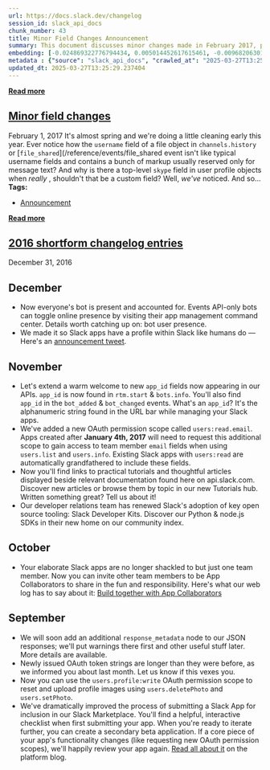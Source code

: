 ```yaml
---
url: https://docs.slack.dev/changelog
session_id: slack_api_docs
chunk_number: 43
title: Minor Field Changes Announcement
summary: This document discusses minor changes made in February 2017, particularly adjustments to the 'username' field in file objects and the inclusion of a 'skype' field in user profiles, aimed at enhancing consistency and clarity.
embedding: [-0.024869322776794434, 0.005014452617615461, -0.0096820630133152, -0.012685569003224373, 0.024780767038464546, -0.0211352352052927, -0.002783962059766054, 0.008914582431316376, -0.026950376108288765, 0.03866921365261078, -0.004095689859241247, -0.020249679684638977, -0.025459691882133484, 0.04035176709294319, -0.014818279072642326, 0.049118757247924805, -0.042772285640239716, 0.012419902719557285, -0.05298567935824394, 0.03114200010895729, 0.05398930609226227, -0.00026243776665069163, 0.016604147851467133, 0.06925036758184433, -0.010648793540894985, 0.015423407778143883, -0.02188795618712902, -0.009202387183904648, -0.030964890494942665, -0.025503970682621002, 0.008095444180071354, -0.03267696127295494, -0.015393889509141445, 0.05614415556192398, 0.02424943447113037, -0.02256688103079796, 0.020781012251973152, 0.004870549775660038, 0.04634401947259903, -0.035894475877285004, -0.021400900557637215, -0.0036104796454310417, -0.009999386966228485, 0.03453662618994713, -0.037901733070611954, 0.0039407177828252316, -0.012633911333978176, -0.015880944207310677, -0.02551873028278351, 0.02055962383747101, -0.04867598041892052, -0.032854072749614716, -0.01610233262181282, 0.0016880882903933525, -0.040381286293268204, -0.03763606771826744, -0.00964516494423151, -0.022611159831285477, -0.03003505803644657, 0.0035532875917851925, -0.006442409008741379, -0.02802780084311962, -0.023290084674954414, -0.04920731484889984, -0.03937765955924988, -0.026005784049630165, -0.02965131774544716, 0.02700941264629364, 0.042772285640239716, 0.013334975577890873, 0.09398685395717621, 0.02094336412847042, -0.020028291270136833, -0.021666567772626877, -0.010818524286150932, -0.02913474477827549, -0.011490070261061192, 0.09038560092449188, 0.0011982659343630075, -0.02433799020946026, -0.013246419839560986, 0.0171207208186388, -0.05186397582292557, -0.03751799464225769, -0.06063096597790718, -0.0008348196279257536, -0.02610909938812256, -0.03252936899662018, 0.0006936843856237829, 0.04389398545026779, -0.030492594465613365, -0.010840663686394691, -0.025725359097123146, 0.0064239599741995335, 0.06169363111257553, -0.01626468449831009, -0.0422704704105854, 0.008715332485735416, -0.023245805874466896, 0.05788574740290642, 0.05700019374489784, -0.05283808708190918, -0.0649406686425209, -0.03146670386195183, 0.02027919888496399, -0.02247832529246807, 0.06523585319519043, 0.025105470791459084, 0.03796077147126198, -0.03359203413128853, -0.13047170639038086, 0.0011807393748313189, 0.002413136186078191, -0.03335588797926903, 0.012530596926808357, -0.010752107948064804, 0.011645042337477207, -0.008921962231397629, -0.0101543590426445, -0.04362832009792328, -0.05558330565690994, -0.013608021661639214, 0.008412768132984638, 0.01909845881164074, 0.049502499401569366, -0.04445483908057213, 0.0083832498639822, 0.000784084724728018, -0.03267696127295494, -0.023408157750964165, 0.03314925730228424, -0.0022821477614343166, 0.09068078547716141, -0.062343038618564606, -0.027452191337943077, -0.03728184476494789, -0.04483857750892639, -0.01862616278231144, -0.021120475605130196, -0.024706970900297165, 0.008685814216732979, -0.08542649447917938, 0.005387123208492994, -0.0019980324432253838, -0.007741222623735666, -0.012124717235565186, -0.03359203413128853, 0.010781626217067242, -0.02283254824578762, -0.004527397453784943, -0.019585514441132545, 0.02677326463162899, -0.02318676933646202, 0.023836176842451096, -0.011113709770143032, -0.04838079586625099, 0.02873624488711357, 0.10555809736251831, -0.0024223607033491135, -0.010825904086232185, -0.0161761287599802, 0.04572413116693497, -0.03689810633659363, -0.006357543636113405, -0.02724556066095829, -0.017253553494811058, 0.05021094158291817, -0.038285475224256516, -0.08005412667989731, -0.027629300951957703, -0.0039886850863695145, -0.0635237768292427, -0.011925467289984226, 0.02145993895828724, 0.0211352352052927, -0.011025154031813145, -0.014382881112396717, -0.012825781479477882, -0.02731935679912567, 0.015106084756553173, -0.018212905153632164, 0.0070549179799854755, -0.05283808708190918, -0.021017160266637802, -0.05272001400589943, -0.020264439284801483, -0.029739873483777046, 0.016899332404136658, -0.010951357893645763, -0.022020788863301277, -0.010412645526230335, 0.0323522575199604, 0.017194516956806183, 0.0032950008753687143, 0.011113709770143032, -0.034949883818626404, 0.010936598293483257, -0.011622902937233448, 0.02582867443561554, -0.005874178372323513, 0.005014452617615461, 0.040499359369277954, 0.04224095121026039, -0.04291987791657448, -0.0008477339870296419, -0.025681082159280777, 0.018080072477459908, 0.045458465814590454, -0.05186397582292557, -0.00010123918036697432, 0.046432577073574066, -0.02188795618712902, -0.008302073925733566, 0.04256565496325493, -0.015689074993133545, 0.014855177141726017, -0.02464793436229229, 0.01417625229805708, -0.027658820152282715, -0.0008578809793107212, -0.019482199102640152, 0.06629851460456848, 0.029119985178112984, -0.04371687397360802, 0.0335329994559288, 0.01697312854230404, 0.03719329088926315, -0.03362155333161354, 0.033090222626924515, 0.01397700235247612, 0.022817788645625114, -0.0023946871515363455, -0.029548002406954765, -0.05635078623890877, 0.041945766657590866, -0.04424820840358734, 0.020648179575800896, -0.019319847226142883, -0.001224094652570784, 0.007195130456238985, 0.02799828164279461, 0.007844537496566772, 0.006571552716195583, 0.07273354381322861, 0.011800014413893223, 0.01827194169163704, -0.01728307269513607, -0.03373962640762329, 0.03961380571126938, 0.05446160212159157, 0.06629851460456848, -0.0022101965732872486, 0.017268313094973564, -0.0046380916610360146, 0.009563989005982876, -0.049974795430898666, 0.006442409008741379, -0.00433183740824461, -0.0026142308488488197, 0.007896194234490395, 0.010405265726149082, -0.0013735319953411818, -0.042860839515924454, 0.0015949206426739693, -0.013113586232066154, 0.01586618460714817, 0.007494005374610424, 0.06370089203119278, 0.02271447330713272, -0.011755736544728279, 0.020338235422968864, 0.029916983097791672, 0.02318676933646202, -0.00848656427115202, 0.010966116562485695, -0.028219671919941902, -0.002010946860536933, 0.03680954873561859, -0.041325878351926804, 0.02948896586894989, 0.01756349764764309, 0.0337691456079483, 0.024219917133450508, -0.01509870495647192, 0.011062052100896835, -0.005062419921159744, 0.0037267087027430534, 0.008944100700318813, 0.005708137061446905, -0.012633911333978176, -0.007084436248987913, 0.06311052292585373, -0.01602853648364544, -0.020485827699303627, 0.007276306394487619, 0.049709126353263855, 0.04870549961924553, -0.01728307269513607, 0.0038115743082016706, 0.005763484165072441, 0.03012361377477646, -0.04280180111527443, 0.03294263035058975, -0.04752476140856743, 0.06948651373386383, 0.06777443736791611, -0.009667303413152695, -0.04020417481660843, 0.010899700224399567, -0.03247033432126045, -0.018360497429966927, 0.027806412428617477, -0.04684583470225334, -0.0654129609465599, -0.023452436551451683, 0.0020589143969118595, 0.039554767310619354, 0.008095444180071354, -0.015939980745315552, 0.011268681846559048, -0.028839558362960815, -0.023319602012634277, -0.0017628070199862123, -0.0072541674599051476, 0.011873810552060604, -0.04528135433793068, 0.009254044853150845, -0.020028291270136833, 0.019541237503290176, -0.04235902428627014, 0.05201156809926033, -0.04855790734291077, 0.010722589679062366, 0.05416641756892204, -0.0017046924913302064, 0.00020778246107511222, -0.002228645607829094, 0.0392005480825901, 0.01574811153113842, 0.04705246537923813, -0.00848656427115202, -0.044631946831941605, -0.03772462159395218, -0.019068941473960876, 0.02318676933646202, 0.03905295580625534, 0.0021474696695804596, -0.021976511925458908, -0.05835804343223572, 0.05071275681257248, -0.014988010749220848, -0.008567740209400654, 0.020884327590465546, -0.008730092085897923, -0.0035532875917851925, 0.017076443880796432, 0.018434293568134308, -0.07019495218992233, -0.02429371327161789, 0.011172746308147907, -0.04649161174893379, -0.007660046685487032, -0.002462948439642787, -0.01744542457163334, 0.005962733644992113, 0.005032901652157307, -0.011740976944565773, -0.04106021299958229, 0.010833283886313438, -0.037340883165597916, 0.023216288536787033, -0.008316832594573498, 0.024736490100622177, -0.032499849796295166, -0.0344775915145874, 0.04678679630160332, 0.013460428453981876, 0.003224894404411316, 0.003735933220013976, 0.029385650530457497, 0.01732734963297844, 0.012338726781308651, -0.0342414416372776, 0.0059811826795339584, -0.01507656555622816, 0.004534777253866196, -0.03586495667695999, -0.013312836177647114, -0.004401944112032652, 0.03937765955924988, -0.015497203916311264, -0.0023983768187463284, 0.008973618969321251, 0.004627022426575422, 0.02259640023112297, 0.03456614539027214, 0.01458951085805893, 0.00013467809185385704, 0.05909600481390953, -0.007615768816322088, 0.026625672355294228, -0.004708198364824057, -0.017312591895461082, -0.010338849388062954, -0.03775414079427719, 0.0063686128705739975, 0.009158109314739704, 0.007763361558318138, 0.005287498701363802, 0.011954986490309238, 0.011504828929901123, 0.009563989005982876, 0.03559929132461548, -0.04232950508594513, 0.013157864101231098, -0.022581640630960464, 0.03394625708460808, 0.026212414726614952, 0.016308963298797607, 0.06122133508324623, 0.013194762170314789, -0.06865999102592468, 0.02122379094362259, -0.03657340258359909, -0.04011562094092369, 0.033798664808273315, 0.025754878297448158, -0.009630405344069004, 0.045842207968235016, -0.06812866032123566, -0.03772462159395218, -0.023983769118785858, 0.056557416915893555, -0.025740118697285652, 0.017268313094973564, -0.046639204025268555, -0.010080561973154545, 0.03689810633659363, 0.01787344180047512, 0.012648670934140682, 0.00825041625648737, 0.008648916147649288, -0.020781012251973152, 0.008634156547486782, -0.031112482771277428, 0.010442163795232773, -0.03866921365261078, -0.023319602012634277, 0.004948035813868046, 0.049472980201244354, -0.0316438153386116, 0.0023098213132470846, 0.018877070397138596, -0.011217024177312851, -0.06263822317123413, -0.00872271228581667, -0.004298629239201546, -0.042536135762929916, 0.03530410677194595, -0.019467439502477646, 0.0034905606880784035, 0.01579238846898079, -0.0073722414672374725, 0.030640186741948128, 0.002767357975244522, -0.02559252642095089, -0.021489456295967102, 0.020913846790790558, -0.0027968764770776033, -0.013032411225140095, 0.07243835926055908, 0.013718715868890285, -0.020913846790790558, 0.0008726401720196009, -0.05496341735124588, -0.027466949075460434, 0.020382514223456383, 0.005206322763115168, 0.0658852607011795, 0.010301951318979263, 0.03716377168893814, 0.030256446450948715, -0.019246051087975502, 0.020574383437633514, 0.023142492398619652, -0.014006520621478558, 0.01285529974848032, 0.016840295866131783, -0.04138491675257683, 0.01094397809356451, -0.04351024702191353, 0.030049817636609077, 0.017179757356643677, -0.018567126244306564, 0.000397577096009627, -0.014781381003558636, 0.010722589679062366, -0.051982052624225616, 0.009888691827654839, -0.0049996934831142426, -0.011659801006317139, -0.03338540717959404, -0.005715516395866871, 0.0625791847705841, 0.024278953671455383, 0.013408771716058254, -0.014087696559727192, -0.010803765617311, -0.010065803304314613, 0.015364371240139008, -0.005442470777779818, -0.014678066596388817, 0.018006276339292526, 0.016441795974969864, -0.016367999836802483, 0.02606482245028019, -0.014080316759645939, 0.029710354283452034, 0.006316955666989088, 0.001546030631288886, -0.025297341868281364, 0.012154235504567623, 0.02051534689962864, -0.0044314623810350895, -0.02736363559961319, 0.003479491453617811, -0.031909480690956116, -0.06440933048725128, -0.018670441582798958, -0.005700757261365652, 0.0004690671630669385, -0.01137937605381012, 0.02051534689962864, 0.009955109097063541, -0.016545111313462257, 0.03114200010895729, -0.016308963298797607, -0.03858065977692604, -0.024633174762129784, -0.008634156547486782, -0.005885247606784105, 0.017179757356643677, 0.019821662455797195, 0.02540065534412861, -0.04218191280961037, -0.007390690501779318, -0.012515837326645851, -0.003095750929787755, 0.011054672300815582, 0.01952647790312767, 0.05118505284190178, 0.011187505908310413, 0.012670809403061867, -0.038492102175951004, 0.026625672355294228, -0.022227419540286064, -0.00665272818878293, -0.015939980745315552, 0.01383678987622261, -0.013925344683229923, -0.004066171124577522, -0.017770128324627876, 0.023732861503958702, 0.010862802155315876, -0.016353240236639977, 0.019142737612128258, 0.004475740250200033, 0.03173236921429634, -0.01877375692129135, -0.003265482373535633, 0.04587172344326973, -0.006040219683200121, -0.010486441664397717, 0.0019334607059136033, -0.002110571600496769, -0.042418062686920166, 0.012648670934140682, -0.002509071258828044, 0.009401637129485607, 0.01735686883330345, -0.022197900339961052, -0.06370089203119278, -0.009652544744312763, 0.042506616562604904, -0.05322182551026344, -0.008427527733147144, -0.02653711661696434, -0.013430910184979439, -0.017888201400637627, -0.004239592235535383, 0.0024924669414758682, 0.005955354310572147, 0.020692458376288414, 0.026153376325964928, 0.03303118422627449, 0.013954863883554935, -0.001086649252101779, -0.02306869626045227, -0.020426791161298752, 0.0015386509476229548, -0.011312958784401417, -0.007446037605404854, -0.018995145335793495, -0.014080316759645939, -0.015305333770811558, 0.028175393119454384, 0.014714964665472507, -0.049502499401569366, -0.023172009736299515, -0.003830023342743516, 0.027466949075460434, 0.014272186905145645, 0.0062247104942798615, -0.02417563833296299, -0.020781012251973152, 0.036957141011953354, -0.009674683213233948, -0.000779933703597635, 0.0167664997279644, 0.02200602926313877, -0.051126014441251755, -0.038993917405605316, 0.002435274887830019, 0.016117092221975327, 0.019482199102640152, 0.025799155235290527, 0.0009565833606757224, -0.06322859227657318, 0.016013776883482933, 0.01394010428339243, 0.01940840296447277, 0.008405388332903385, 0.03270648047327995, -0.019187014549970627, -0.02233073301613331, -0.002883587032556534, 0.017253553494811058, 0.0012942010071128607, 0.008744850754737854, -0.04011562094092369, 0.027334116399288177, -0.016781257465481758, -0.0016567249549552798, 0.00875961035490036, 0.0054018828086555, -0.03365107253193855, -0.013681817799806595, -0.0028319295961409807, -0.005970113445073366, -0.0029629177879542112, -0.009711581282317638, -0.0392005480825901, 0.043953023850917816, 0.02122379094362259, 0.02531209960579872, -0.016825536265969276, -0.010051043704152107, -0.010663552209734917, -0.01976262591779232, 0.030285965651273727, -0.011689320206642151, 0.024854563176631927, 0.00642764987424016, 0.006505135912448168, -0.03406433016061783, 0.0046380916610360146, -0.019423162564635277, 0.004239592235535383, 0.00568968802690506, 0.0034204544499516487, -0.03940717503428459, 0.029356133192777634, 0.039466213434934616, 0.0030330242589116096, 0.031112482771277428, -0.01893610693514347, -0.00917286891490221, -0.03624869883060455, -0.010589756071567535, 0.04141443222761154, -0.01005842350423336, 0.01700264774262905, -0.04011562094092369, -0.00783715769648552, 0.00025621120585128665, -0.007398070301860571, 0.019275570288300514, 0.038403548300266266, 0.0030035057570785284, -0.014161492697894573, 0.009623025543987751, -0.010456923395395279, 0.02280302904546261, -0.014161492697894573, 0.014980630949139595, 0.01633848063647747, -0.012183754704892635, 0.007209889590740204, 0.005918456241488457, -0.04578316956758499, 0.050447091460227966, 0.009623025543987751, -0.019024662673473358, -0.006944223307073116, -0.009851793758571148, 0.014220530167222023, -0.0005405572592280805, -0.019511718302965164, 0.041355397552251816, -0.026123858988285065, 0.012626531533896923, -0.011534348130226135, -0.008257796056568623, 0.014692825265228748, -0.005494127981364727, -0.005759794265031815, -0.02790972776710987, 0.006689626723527908, -0.020131606608629227, -0.005811451468616724, 0.007099195383489132, -0.021563252434134483, -0.03161429613828659, 0.0032009107526391745, 0.02547445148229599, -0.0060512893833220005, -0.0059885624796152115, 0.022729232907295227, -0.018714718520641327, 0.0005027367151342332, -0.011608144268393517, 0.03976139798760414, 0.015246297232806683, -0.026197655126452446, 0.0005317939212545753, 0.03300166502594948, -0.03973187878727913, 0.040853582322597504, -0.02063341997563839, 0.016249924898147583, 0.02039727196097374, -0.01940840296447277, 0.03208659216761589, 0.038492102175951004, 0.010884941555559635, -0.02932661399245262, -0.016663184389472008, 0.03819691762328148, -0.028987152501940727, 0.046284984797239304, 0.025622043758630753, 0.014183632098138332, -0.00015704755787737668, 0.004151036962866783, 0.01827194169163704, 0.02410184219479561, -0.021002402529120445, 0.005066109821200371, -0.010353608056902885, 0.05626223236322403, -0.005759794265031815, 0.04705246537923813, -0.005881558172404766, 0.00919500831514597, -0.0031603227835148573, -0.010737348347902298, -0.037104733288288116, -0.035215552896261215, -0.016353240236639977, 0.034861329942941666, 0.022552121430635452, -0.0021640739869326353, -0.013453049585223198, -0.005999631714075804, 0.03176188841462135, -0.014072936959564686, -0.04271324723958969, 0.002985056722536683, 0.03630773723125458, -0.048292241990566254, -0.018139109015464783, 0.013637539930641651, 0.005446160212159157, -0.010988255962729454, 0.004401944112032652, -0.02216838113963604, -0.007272616494446993, -0.049354907125234604, -0.025223545730113983, -0.01202878262847662, -0.07232028990983963, -0.0070549179799854755, -0.002060759114101529, 0.006804010830819607, -0.010360987856984138, 0.010818524286150932, -0.011962365359067917, -0.09900499880313873, -0.024515101686120033, 0.011438412591814995, -0.030994407832622528, 0.02039727196097374, -0.009888691827654839, 0.01744542457163334, 0.03996802866458893, 0.033208295702934265, -0.03453662618994713, 0.04613739252090454, -0.0048668598756194115, -0.029636558145284653, -0.04141443222761154, 0.0019961874932050705, -0.0008624932379461825, 0.023245805874466896, 0.03468421846628189, 0.016796017065644264, 0.001237931428477168, -0.012412522919476032, 0.02481028623878956, 0.011224403977394104, 0.04475002363324165, 0.026640431955456734, 0.013556363992393017, 0.017150240018963814, -0.0034204544499516487, 0.04858742654323578, -0.022463565692305565, 0.029311854392290115, 0.030728742480278015, -0.05428449437022209, -0.033326368778944016, -0.025149747729301453, 0.025651562958955765, -0.005069799721240997, -0.0012443886371329427, 0.009025276638567448, 0.005711826495826244, 0.023481953889131546, -0.020412031561136246, 0.027983523905277252, -0.009866553358733654, 0.030610667541623116, 0.0037101043853908777, 0.003370641963556409, -0.002082898048684001, -0.02299490012228489, 0.03999754786491394, 0.034743256866931915, 0.007387000601738691, 0.02551873028278351, -0.017814405262470245, -0.0029426238033920527, -0.02483980543911457, -0.03223418444395065, -0.02783593162894249, 0.01834573782980442, 0.0032470333389937878, 0.05165734887123108, 0.0001882956421468407, -0.004542156588286161, -0.01650083251297474, 0.015216778963804245, 0.009394257329404354, -0.009261424653232098, -0.009106452576816082, -0.008420147933065891, 0.019083699211478233, -0.004165796097368002, 0.026153376325964928, 0.025858191773295403, -0.007947851903736591, 0.023098213598132133, 0.01673698052763939, 0.015615277923643589, -0.0021364002022892237, 0.01468544639647007, -0.05469775199890137, 0.03468421846628189, -0.018493330106139183, 0.037104733288288116, 0.03232274204492569, -0.006833529099822044, -0.010759487748146057, -0.011401514522731304, 0.008634156547486782, 0.022507844492793083, -0.020781012251973152, 0.05233627185225487, 0.006682246923446655, 0.01376299373805523, -0.0016641045222058892, -0.02370334230363369, 0.011438412591814995, 0.003789435373619199, 0.02346719428896904, 0.038492102175951004, 0.004387184511870146, 0.005741345230489969, -0.005922146141529083, 0.018286701291799545, -0.0007651744526810944, -0.026522358879446983, 0.005715516395866871, 0.03952525183558464, 0.006774492096155882, -0.02283254824578762, 0.0340052954852581, 0.009504951536655426, -0.028411541134119034, 0.017489701509475708, 0.036366771906614304, -0.02728983946144581, -0.0074349683709442616, 0.031112482771277428, -0.024205157533288002, 0.02413136139512062, -0.0027452190406620502, -0.0005871410830877721, 0.0022489395923912525, -0.022699713706970215, 0.038049325346946716, 0.0002891889016609639, 0.025563007220625877, 0.032617926597595215, -0.016751740127801895, -0.011445792391896248, -0.009999386966228485, 0.0340052954852581, 0.007058607414364815, -0.023570509627461433, 0.022345492616295815, -0.019157497212290764, 0.021799400448799133, 0.03999754786491394, -0.0162942036986351, -0.012397763319313526, 0.024308471009135246, -0.015305333770811558, -0.01394010428339243, -0.0037599168717861176, 0.013445669785141945, -0.00801426824182272, -0.0026548185851424932, -0.03914150968194008, 0.030226927250623703, -0.022197900339961052, 0.005479368846863508, 0.017150240018963814, 0.008715332485735416, -0.002861448097974062, 0.025931987911462784, -0.01735686883330345, 0.005257979966700077, -0.008840786293148994, -0.012648670934140682, -0.041473470628261566, -0.012272309511899948, -0.0005373286549001932, 0.031053446233272552, 0.026832303032279015, -0.020412031561136246, -0.010242913849651814, -0.004424083046615124, -0.030167890712618828, -0.01141627412289381, -0.024219917133450508, 0.009726340882480145, 0.023452436551451683, 0.04516328126192093, 0.015600519254803658, 0.027629300951957703, -0.0007273539085872471, 0.042978912591934204, 0.007327963598072529, 0.02672898769378662, 0.02500215545296669, 0.027334116399288177, -0.012390383519232273, 0.007792879827320576, -0.021637048572301865, 0.019009903073310852, 0.01858188584446907, -0.006822459865361452, -0.026404283940792084, 0.036484844982624054, -0.03657340258359909, 0.005121456924825907, -0.0024389647878706455, 0.026035303249955177, 0.020648179575800896, 0.02681754343211651, -0.06440933048725128, -0.023806657642126083, 0.0004935121396556497, -0.020972883328795433, -0.014441918581724167, 0.025695839896798134, 0.030167890712618828, 0.008567740209400654, 0.007180371321737766, 0.010080561973154545, -0.009047415107488632, 0.0096820630133152, -0.023600028827786446, 0.011859050951898098, 0.024544619023799896, 0.009910831227898598, 0.015393889509141445, 0.013733474537730217, 0.004859480541199446, -0.013748234137892723, 9.95672307908535e-05, 0.011578625068068504, -0.003662136849015951, -0.02299490012228489, -0.0004925897228531539, -0.029916983097791672, -0.022537363693118095, -0.02571059949696064, -0.01090708002448082, -0.011504828929901123, 0.002296907128766179, 0.03562881052494049, -0.028101596981287003, -0.02500215545296669, -0.008058546110987663, -0.0029887466225773096, 0.021592771634459496, -0.003667671699076891, -0.01700264774262905, -0.0041067590937018394, 0.029592281207442284, -0.0038558519445359707, 0.023275325074791908, -0.009460674598813057, -0.004674989730119705, 0.013394012115895748, -0.005531026050448418, 0.019039422273635864, 0.0030717672780156136, -0.036484844982624054, -0.019201774150133133, 0.039230067282915115, 0.04389398545026779, 0.00954922940582037, -0.0012978909071534872, -0.013098827563226223, -0.008036407642066479, 0.0185376089066267, 0.01135723665356636, 0.010316709987819195, 0.010191257111728191, 0.0011881189420819283, 0.032381776720285416, 0.0328245535492897, 0.0054277111776173115, 0.0018273786408826709, -0.007778120692819357, 0.02658139541745186, 0.024633174762129784, -0.007770740892738104, -0.03577640280127525, -0.010036285035312176, -0.010700450278818607, 0.008427527733147144, 0.014264807105064392, 0.0014869936276227236, -0.026906099170446396, 0.04554701969027519, -0.0006720067467540503, 0.03134863078594208, -0.024470822885632515, -0.03480229154229164, -0.011423652991652489, 0.0044314623810350895, 0.0007407294469885528, 0.006885186303406954, -0.009209766983985901, -0.027038931846618652, -0.005468299146741629, 0.012611772865056992, -0.00554209528490901, -0.02209458500146866, 0.016131851822137833, -0.027939245104789734, -0.004922207444906235, -0.015880944207310677, 0.029946502298116684, 0.02563680335879326, -0.012058300897479057, -0.02075149491429329, -0.004449911415576935, -0.02252260409295559, -0.009283563122153282, 0.011312958784401417, 0.00465654069557786, 0.004420393146574497, 0.008707952685654163, -0.008626776747405529, 0.010781626217067242, -0.0010635878425091505, 0.009726340882480145, 0.003010885324329138, 0.015689074993133545, -0.0014150423230603337, 0.02610909938812256, 0.008161860518157482, -0.026758506894111633, -0.009276183322072029, 0.023319602012634277, 0.02157801203429699, -0.011098950169980526, 0.023718101903796196, -0.04280180111527443, 0.011187505908310413, 0.012087819166481495, 0.019496958702802658, -0.01159338466823101, 0.031230555847287178, 0.033798664808273315, 0.03323781490325928, 0.026920856907963753, 0.011534348130226135, -0.019659310579299927, 0.030758259817957878, -0.00564172025769949, -0.000974109978415072, 0.009896071627736092, -0.02070721611380577, -0.008036407642066479, 0.030994407832622528, -0.03630773723125458, 0.01094397809356451, -0.0045495363883674145, -0.0023190458305180073, 0.014360742643475533, -0.010951357893645763, -0.017504461109638214, -0.00034061563201248646, -0.022020788863301277, 0.01072996947914362, 0.03624869883060455, -0.015777630731463432, 0.013320215977728367, 0.015157741494476795, -0.03350348025560379, 0.001519279438070953, 0.10579425096511841, -0.009556609205901623, 0.006741283927112818, 0.02594674751162529, 0.004800443537533283, 0.007741222623735666, -0.0012397763784974813, 0.03680954873561859, -0.020899087190628052, -0.021430419757962227, -0.015571000054478645, 0.033887218683958054, 0.008412768132984638, 0.01917225494980812, -0.0020515345968306065, -0.013969622552394867, -0.023555750027298927, 0.05366460606455803, 0.004472050350159407, 0.010936598293483257, 0.03595351427793503, 0.02740791253745556, -0.010397885926067829, -0.0035532875917851925, 0.007523523643612862, -0.026212414726614952, 0.02748170867562294, -0.025253063067793846, 0.026861820369958878, -0.010515959933400154, -0.0038484723772853613, -0.028249189257621765, 0.02377713844180107, 0.030758259817957878, -0.02802780084311962, -0.01940840296447277, -0.003117889864370227, -0.0028540685307234526, 0.02850009687244892, -0.018788514658808708, 0.0006198881892487407, -0.03713425248861313, 0.022670196369290352, 0.004162106197327375, -0.021164752542972565, -0.0161761287599802, -0.002424205420538783, -0.035422179847955704, -0.008095444180071354, -0.012434661388397217, -0.020899087190628052, 0.036514364182949066, 0.016515592113137245, -0.006154603790491819, 0.002088432665914297, 0.007541972678154707, 0.04008610174059868, 0.037931252270936966, -0.015408649109303951, 0.0035477527417242527, -0.00964516494423151, 0.036750514060258865, -0.0038927500136196613, 0.010287191718816757, -0.019423162564635277, 0.009504951536655426, 0.007667426485568285, -0.00982227548956871, -0.0019519097404554486, 0.010715209878981113, 0.006881496869027615, 0.002027550945058465, 0.018050553277134895, 0.02303917706012726, -0.0003717484069056809, -0.02271447330713272, -0.001992497593164444, 0.005195253062993288, 0.01782916486263275, 0.021489456295967102, -0.015379129908978939, -0.0046122632920742035, 0.010995635762810707, 0.029193781316280365, -0.05517004802823067, 0.0072836861945688725, 0.017888201400637627, -0.027260320261120796, -0.01533485297113657, -0.010301951318979263, -0.006161983590573072, -0.005095628555864096, 0.03858065977692604, 0.02212410420179367, 0.02358526922762394, 0.008789128623902798, -0.011822152882814407, 0.019246051087975502, -0.012862679548561573, -0.005021831952035427, 0.01839001663029194, 0.017858682200312614, -0.00186243187636137, 0.004350286442786455, 0.0019353056559339166, 0.012316587381064892, -0.028485337272286415, 0.002313511213287711, 0.015999019145965576, 0.02622717246413231, -0.03205707296729088, 0.013106207363307476, 0.003372486913576722, 0.021828919649124146, 0.018832793459296227, -0.011231782846152782, -0.003101285779848695, 0.016707461327314377, -0.0030570081435143948, -0.03559929132461548, 0.013334975577890873, -0.009667303413152695, -0.004815202672034502, -0.0038632317446172237, -0.051598310470581055, -0.001722219050861895, 0.0062505388632416725, -0.010611895471811295, 0.007564111612737179, 0.015880944207310677, 0.011637662537395954, -0.007468176539987326, 0.014464057050645351, -0.021253308281302452, 0.005235841032117605, 0.013445669785141945, 0.011873810552060604, -0.011349856853485107, -0.023024417459964752, 0.007667426485568285, -0.059036970138549805, 0.03548121824860573, 0.016825536265969276, 0.011062052100896835, -0.008183999918401241, -0.014906834810972214, -0.0015165121294558048, -0.015054427087306976, -0.004789374303072691, -0.04212287813425064, -0.023319602012634277, -0.011674560606479645, 0.019747866317629814, 0.019895458593964577, 0.026551876217126846, -0.04306747019290924, 0.01768157258629799, -0.061398446559906006, -0.0023338051978498697, -0.014036038890480995, -0.00852346234023571, -0.032617926597595215, -0.011438412591814995, -0.036514364182949066, 0.024943118914961815, -0.00012153313582530245, -0.0021179511677473783, 0.01435336284339428, 0.025503970682621002, 0.001254535629414022, -0.0036252387799322605, -0.029311854392290115, -0.04138491675257683, 0.028957633301615715, 0.01933460682630539, 0.017150240018963814, -0.01685505546629429, 0.010301951318979263, -0.03176188841462135, -0.005549475084990263, -0.030285965651273727, -0.021046679466962814, 0.0024278953205794096, 0.003079146845266223, 0.020530106499791145, -0.011069431900978088, 0.0022268006578087807, -0.02023492008447647, -0.00665272818878293, 0.03303118422627449, -0.002688026987016201, 0.035422179847955704, -0.012707707472145557, 0.003079146845266223, 0.045812688767910004, 0.0010774247348308563, 0.040971655398607254, -0.0005211857496760786, 0.024426545947790146, -0.008575120009481907, -0.019187014549970627, 0.00494065647944808, -0.035894475877285004, 0.00012280150258447975, 0.01141627412289381, 0.027068451046943665, -0.012929095886647701, -0.0022489395923912525, -0.01834573782980442, 0.015999019145965576, -0.041916247457265854, 0.0044868094846606255, 0.01202878262847662, 0.019733106717467308, 0.008302073925733566, 0.014080316759645939, -0.011851671151816845, 0.02500215545296669, 0.011667180806398392, -0.018434293568134308, -0.04224095121026039, 0.0015294264303520322, 0.012670809403061867, -0.027658820152282715, 0.041591543704271317, 0.03863969445228577, 0.01622040756046772, -0.007228338625282049, -0.02795400470495224, -0.0024149809032678604, 0.05074227601289749, -0.031879961490631104, -0.015438167378306389, 0.02141566015779972, 0.01909845881164074, -0.0036104796454310417, -0.00610294658690691, -0.018434293568134308, -0.006261608563363552, -0.010958737693727016, 0.0012130251852795482, -0.007195130456238985, 0.006091877352446318, 0.016441795974969864, -0.00128220918122679, 0.007246788125485182, 0.0375475138425827, -0.0018707339186221361, -0.0012259396025910974, 0.0011050982866436243, 0.025090711191296577, 0.009246665053069592, 0.011800014413893223, -0.05611464008688927, -0.019083699211478233, -0.010693071410059929, -0.0029038807842880487, 0.0031381838489323854, 0.04138491675257683, -0.005457229912281036, -0.009460674598813057, -0.0024205157533288, 0.01114322803914547, -0.001183506683446467, -0.021268067881464958, 0.027614541351795197, 0.03288359194993973, -0.03255888819694519, -0.01827194169163704, 0.02259640023112297, -0.022581640630960464, 0.02117951214313507, 0.005272739101201296, 0.012929095886647701, 0.0026234553661197424, -0.006272677797824144, -0.002610540948808193, -0.009305702522397041, -0.008302073925733566, -0.02771785669028759, -0.007416519336402416, 0.01360064186155796, -0.005944284610450268, 0.0016613372135907412, -0.0010386817157268524, 0.020308718085289, -0.006198881659656763, -0.0003274706832598895, 0.026197655126452446, 0.002767357975244522, 0.007556731812655926, 0.00919500831514597, 0.0013938259799033403, -0.01768157258629799, 0.0013412461848929524, 0.013194762170314789, 0.0022544742096215487, -0.009947729296982288, -0.022271696478128433, -0.005291188135743141, -0.007113954517990351, -0.013246419839560986, 0.023909972980618477, 0.011364616453647614, 0.011881190352141857, 0.04306747019290924, -0.00926880445331335, 0.01673698052763939, -0.029238058254122734, -0.01289219781756401, 0.029474206268787384, -0.0028817420825362206, 0.011726218275725842, -0.005896317306905985, 0.005154665559530258, -0.0078076389618217945, 0.021607531234622, -0.007438658270984888, -0.004870549775660038, 0.018670441582798958, 0.02315725013613701, 0.009482813067734241, 0.029149502515792847, 0.0005617736605927348, 0.010265053249895573, 0.015777630731463432, -0.02665519155561924, -0.0011761271161958575, 0.018758997321128845, -0.020677698776125908, 0.013172623701393604, 0.029990779235959053, 0.02531209960579872, -0.04967961087822914, 0.009482813067734241, 0.003291310975328088, 0.004254351370036602, 0.025179266929626465, 0.011091570369899273, -0.034743256866931915, -0.032381776720285416, 0.01264129113405943, 0.020190643146634102, -0.0009648854611441493, -0.014242668636143208, 0.034743256866931915, -0.006047599483281374, 0.008427527733147144, 0.031082963570952415, -0.03621917963027954, 0.010678311809897423, 0.020382514223456383, 0.01476662140339613, 0.022153623402118683, -0.003145563416182995, 0.01704692468047142, 0.008530842140316963, -0.024190397933125496, 0.011777875013649464, 0.0013135725166648626, -0.00879650842398405, 0.0039333379827439785, -0.012309207580983639, 0.015231537632644176, -0.010663552209734917, 0.001229629386216402, 0.02346719428896904, 0.013652298599481583, 0.023245805874466896, 0.028013041242957115, -0.004859480541199446, -0.05366460606455803, 0.021946992725133896, -0.037901733070611954, 0.013143105432391167, -0.04035176709294319, -0.012198513373732567, -0.007446037605404854, 0.002232335275039077, -0.025503970682621002, 0.017253553494811058, -0.005748725030571222, 0.007733842823654413, 0.00666379788890481, 0.02283254824578762, -0.02464793436229229, -0.01315048523247242, 0.019482199102640152, -0.004627022426575422]
metadata : {"source": "slack_api_docs", "crawled_at": "2025-03-27T13:25:27.716255", "url_path": "/changelog", "chunk_size": 4012}
updated_dt: 2025-03-27T13:25:29.237404
---
```

[**Read more**](https://docs.slack.dev/changelog/2017/04/01/start-using-rtm-connect-and-stop-using-rtm-start)
## [Minor field changes](https://docs.slack.dev/changelog/2017-02-minor-field-changes)
February 1, 2017
It's almost spring and we're doing a little cleaning early this year.
Ever notice how the `username` field of a file object in `channels.history` or [`file_shared`](/reference/events/file_shared event isn't like typical username fields and contains a bunch of markup usually reserved only for message text?
And why is there a top-level `skype` field in user profile objects when _really_ , shouldn't that be a custom field?
Well, _we've_ noticed. And so...
**Tags:**
  * [Announcement](https://docs.slack.dev/changelog/tags/announcement)


[**Read more**](https://docs.slack.dev/changelog/2017-02-minor-field-changes)
## [2016 shortform changelog entries](https://docs.slack.dev/changelog/2016/12/31/compilation)
December 31, 2016
## December[​](https://docs.slack.dev/changelog#december "Direct link to December")
  * Now everyone's bot is present and accounted for. Events API-only bots can toggle online presence by visiting their app management command center. Details worth catching up on: bot user presence.
  * We made it so Slack apps have a profile within Slack like humans do — Here's an [announcement tweet](https://twitter.com/SlackAPI/status/809823694683918337).


## November[​](https://docs.slack.dev/changelog#november "Direct link to November")
  * Let's extend a warm welcome to new `app_id` fields now appearing in our APIs. `app_id` is now found in `rtm.start` & `bots.info`. You'll also find `app_id` in the `bot_added` & `bot_changed` events. What's an `app_id`? It's the alphanumeric string found in the URL bar while managing your Slack apps.
  * We've added a new OAuth permission scope called `users:read.email`. Apps created after **January 4th, 2017** will need to request this additional scope to gain access to team member `email` fields when using `users.list` and `users.info`. Existing Slack apps with `users:read` are automatically grandfathered to include these fields.
  * Now you'll find links to practical tutorials and thoughtful articles displayed beside relevant documentation found here on api.slack.com. Discover new articles or browse them by topic in our new Tutorials hub. Written something great? Tell us about it!
  * Our developer relations team has renewed Slack's adoption of key open source tooling: Slack Developer Kits. Discover our Python & node.js SDKs in their new home on our community index.


## October[​](https://docs.slack.dev/changelog#october "Direct link to October")
  * Your elaborate Slack apps are no longer shackled to but just one team member. Now you can invite other team members to be App Collaborators to share in the fun and responsibility. Here's what our web log has to say about it: [Build together with App Collaborators](https://medium.com/@SlackAPI/8162e31800f1)


## September[​](https://docs.slack.dev/changelog#september "Direct link to September")
  * We will soon add an additional `response_metadata` node to our JSON responses; we'll put warnings there first and other useful stuff later. More details are available.
  * Newly issued OAuth token strings are longer than they were before, as we informed you about last month. Let us know if this vexes you.
  * Now you can use the `users.profile:write` OAuth permission scope to reset and upload profile images using `users.deletePhoto` and `users.setPhoto`.
  * We've dramatically improved the process of submitting a Slack App for inclusion in our Slack Marketplace. You'll find a helpful, interactive checklist when first submitting your app. When you're ready to iterate further, you can create a secondary beta application. If a core piece of your app's functionality changes (like requesting new OAuth permission scopes), we'll happily review your app again. [Read all about it](https://medium.com/@SlackAPI/c3234239731#.vwlgf4mwd) on the platform blog.